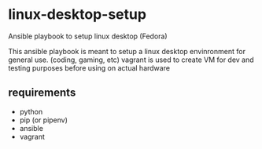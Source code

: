 # linux-desktop-setup
Ansible playbook to setup linux desktop (Fedora)

This ansible playbook is meant to setup a linux desktop envinronment for general use. (coding, gaming, etc)
vagrant is used to create VM for dev and testing purposes before using on actual hardware

## requirements
- python
- pip (or pipenv)
- ansible
- vagrant
